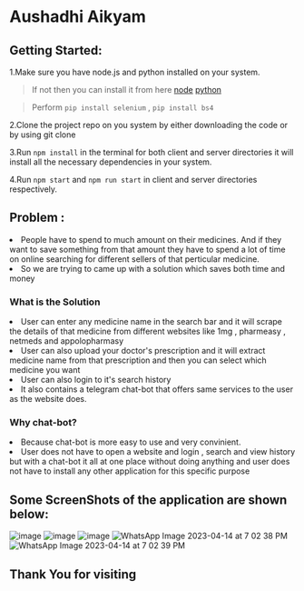 # Aushadhi Aikyam

<h2>Getting Started:</h2>
1.Make sure you have node.js and python installed on your system. 
  
>If not then you can install it from here [node](https://nodejs.org/en/) [python](https://www.python.org/downloads/)

>Perform ```pip install selenium``` , ```pip install bs4``` 

2.Clone the project repo on you system by either downloading the code or by using git clone

3.Run ```npm install``` in the terminal for both client and server directories it will install all the necessary dependencies in your system.

4.Run ```npm start``` and ```npm run start``` in client and server directories respectively.

<h2>Problem : </h2>
<li>People have to spend to much amount on their medicines. And if they want to save something from that amount they have to spend a lot of time on online searching for different sellers of that perticular medicine.
<li>So we are trying to came up with a solution which saves both time and money

<h3>What is the Solution</h3>
<li>User can enter any medicine name in the search bar and it will scrape the details of that medicine from different websites like 1mg , pharmeasy , netmeds and appolopharmasy
<li>User can also upload your doctor's prescription and it will extract medicine name from that prescription and then you can select which medicine you want
<li>User can also login to it's search history
<li>It also contains a telegram chat-bot that offers same services to the user as the website does.

<h3>Why chat-bot?</h3>
<li>Because chat-bot is more easy to use and very convinient.
<li>User does not have to open a website and login , search and view history but with a chat-bot it all at one place without doing anything and user does not have to install any other application for this specific purpose

<h2> Some ScreenShots of the application are shown below: </h2>

![image](https://user-images.githubusercontent.com/100745680/231775938-e5ca98a9-ce75-4881-8f25-690ae7503d91.png)
![image](https://user-images.githubusercontent.com/100745680/231277569-63510ea1-6d96-48a3-a46c-7b9363bb1821.png)
![image](https://user-images.githubusercontent.com/100745680/231776327-b6ff1bdf-7771-4f9d-8d24-49eaf78457d3.png)
![WhatsApp Image 2023-04-14 at 7 02 38 PM](https://user-images.githubusercontent.com/100745680/232057882-9652d4fc-d626-47b3-9492-45ff234c9a4a.jpeg)
![WhatsApp Image 2023-04-14 at 7 02 39 PM](https://user-images.githubusercontent.com/100745680/232058027-b5779c48-d8a8-411a-bfaa-f1dc4ed31b21.jpeg)



<h2>Thank You for visiting</h2>
